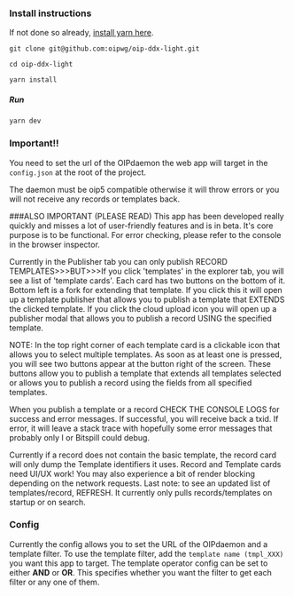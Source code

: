 ### Install instructions

If not done so already, [install yarn here](https://yarnpkg.com/en/docs/install#debian-stable).

`git clone git@github.com:oipwg/oip-ddx-light.git`

`cd oip-ddx-light`

`yarn install`

##### Run

`yarn dev`


### Important!!
You need to set the url of the OIPdaemon the web app will target in the `config.json` at the root
of the project.

The daemon must be oip5 compatible otherwise it will throw errors or you will not receive any records
or templates back.

###ALSO IMPORTANT (PLEASE READ)
This app has been developed really quickly and misses a lot of user-friendly features and is in beta. It's core purpose is 
to be functional. For error checking, please refer to the console in the browser inspector.

Currently in the Publisher tab you can only publish RECORD TEMPLATES>>>BUT>>>If you click 'templates' in
the explorer tab, you will see a list of 'template cards'. Each card has two buttons on the bottom of it. Bottom left
is a fork for extending that template. If you click this it will open up a template publisher that allows you
to publish a template that EXTENDS the clicked template. If you click the cloud upload icon you will open up a publisher modal
that allows you to publish a record USING the specified template. 

NOTE: In the top right corner of each template card 
is a clickable icon that allows you to select multiple templates. As soon as at least one is pressed, you will see two
buttons appear at the button right of the screen. These buttons allow you to publish a template that extends 
all templates selected or allows you to publish a record using the fields from all specified templates. 

When you publish a template or a record CHECK THE CONSOLE LOGS for success and error messages. If successful, you will
receive back a txid. If error, it will leave a stack trace with hopefully some error messages that probably only I or Bitspill could debug.

Currently if a record does not contain the basic template, the record card will only dump the Template identifiers 
it uses. Record and Template cards need UI/UX work! You may also experience a bit of render blocking depending on the network requests.
Last note: to see an updated list of templates/record, REFRESH. It currently only pulls records/templates on startup or
on search.

### Config
Currently the config allows you to set the URL of the OIPdaemon and a template filter. 
To use the template filter, add the `template name (tmpl_XXX)` you want this app to target. The template operator
config can be set to either **AND** or **OR**. This specifies whether you want the filter to get 
each filter or any one of them.

